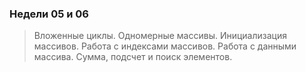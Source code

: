### Недели 05 и 06
> Вложенные циклы. Одномерные массивы. Инициализация массивов. Работа с индексами массивов.
Работа с данными массива. Сумма, подсчет и поиск элементов.

